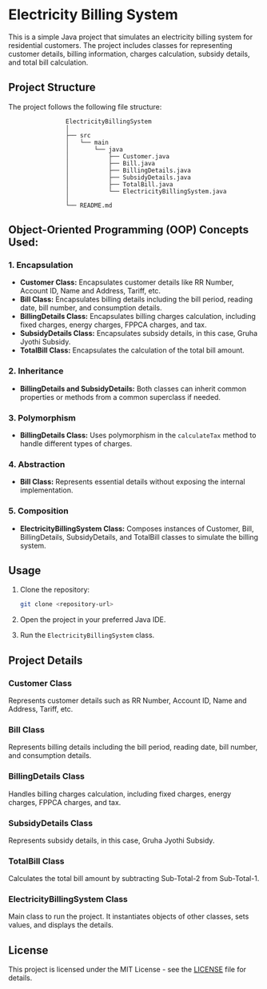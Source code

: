 # Electricity Billing System

This is a simple Java project that simulates an electricity billing system for residential customers. The project includes classes for representing customer details, billing information, charges calculation, subsidy details, and total bill calculation.

## Project Structure

The project follows the following file structure:

                    ElectricityBillingSystem
                    │
                    ├── src
                    │   └── main
                    │       └── java
                    │           ├── Customer.java
                    │           ├── Bill.java
                    │           ├── BillingDetails.java
                    │           ├── SubsidyDetails.java
                    │           ├── TotalBill.java
                    │           └── ElectricityBillingSystem.java
                    │
                    └── README.md


## Object-Oriented Programming (OOP) Concepts Used:

### 1. Encapsulation

- **Customer Class:** Encapsulates customer details like RR Number, Account ID, Name and Address, Tariff, etc.
- **Bill Class:** Encapsulates billing details including the bill period, reading date, bill number, and consumption details.
- **BillingDetails Class:** Encapsulates billing charges calculation, including fixed charges, energy charges, FPPCA charges, and tax.
- **SubsidyDetails Class:** Encapsulates subsidy details, in this case, Gruha Jyothi Subsidy.
- **TotalBill Class:** Encapsulates the calculation of the total bill amount.

### 2. Inheritance

- **BillingDetails and SubsidyDetails:** Both classes can inherit common properties or methods from a common superclass if needed.

### 3. Polymorphism

- **BillingDetails Class:** Uses polymorphism in the `calculateTax` method to handle different types of charges.

### 4. Abstraction

- **Bill Class:** Represents essential details without exposing the internal implementation.

### 5. Composition

- **ElectricityBillingSystem Class:** Composes instances of Customer, Bill, BillingDetails, SubsidyDetails, and TotalBill classes to simulate the billing system.


## Usage

1. Clone the repository:

    ```bash
    git clone <repository-url>
    ```

2. Open the project in your preferred Java IDE.

3. Run the `ElectricityBillingSystem` class.

## Project Details

### Customer Class

Represents customer details such as RR Number, Account ID, Name and Address, Tariff, etc.

### Bill Class

Represents billing details including the bill period, reading date, bill number, and consumption details.

### BillingDetails Class

Handles billing charges calculation, including fixed charges, energy charges, FPPCA charges, and tax.

### SubsidyDetails Class

Represents subsidy details, in this case, Gruha Jyothi Subsidy.

### TotalBill Class

Calculates the total bill amount by subtracting Sub-Total-2 from Sub-Total-1.

### ElectricityBillingSystem Class

Main class to run the project. It instantiates objects of other classes, sets values, and displays the details.

## License

This project is licensed under the MIT License - see the [LICENSE](LICENSE) file for details.   